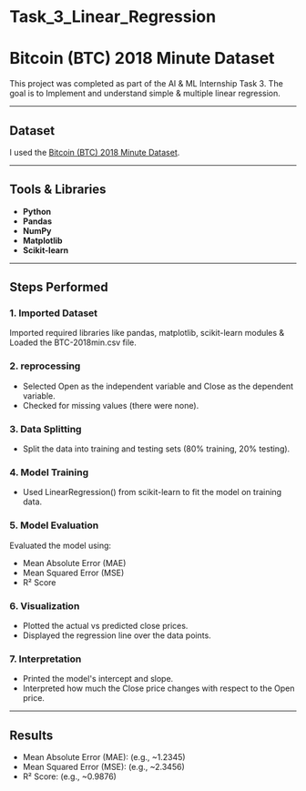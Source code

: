 # Task_3_Linear_Regression 
# Bitcoin (BTC) 2018 Minute Dataset

This project was completed as part of the AI & ML Internship Task 3. The goal is to Implement and understand simple & multiple linear regression.

---

## Dataset
I used the [Bitcoin (BTC) 2018 Minute Dataset](https://www.kaggle.com/datasets/prasoonkottarathil/btcinusd).

---

## Tools & Libraries

- **Python**
- **Pandas**
- **NumPy**
- **Matplotlib**
- **Scikit-learn**
---

## Steps Performed

### 1. Imported Dataset
Imported required libraries like pandas, matplotlib, scikit-learn modules & Loaded the BTC-2018min.csv file.

### 2. reprocessing
- Selected Open as the independent variable and Close as the dependent variable.
- Checked for missing values (there were none).

### 3. Data Splitting
- Split the data into training and testing sets (80% training, 20% testing).

### 4. Model Training
- Used LinearRegression() from scikit-learn to fit the model on training data.

### 5. Model Evaluation
Evaluated the model using:
- Mean Absolute Error (MAE)
- Mean Squared Error (MSE)
- R² Score

### 6. Visualization
- Plotted the actual vs predicted close prices.
- Displayed the regression line over the data points.

### 7. Interpretation
- Printed the model's intercept and slope.
- Interpreted how much the Close price changes with respect to the Open price.

---

## Results
- Mean Absolute Error (MAE): (e.g., ~1.2345)
- Mean Squared Error (MSE): (e.g., ~2.3456)
- R² Score: (e.g., ~0.9876)


